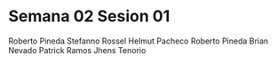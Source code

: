 # Semana 02 Sesion 01

Roberto Pineda
Stefanno Rossel
Helmut Pacheco
Roberto Pineda
Brian Nevado
Patrick Ramos
Jhens Tenorio

